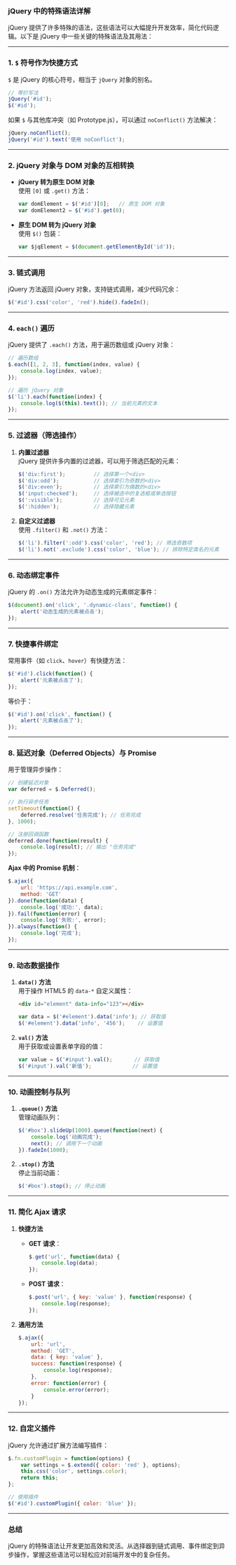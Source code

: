 ### **jQuery 中的特殊语法详解**

jQuery 提供了许多特殊的语法，这些语法可以大幅提升开发效率，简化代码逻辑。以下是 jQuery 中一些关键的特殊语法及其用法：

---

### **1. `$` 符号作为快捷方式**

`$` 是 jQuery 的核心符号，相当于 `jQuery` 对象的别名。

```javascript
// 等价写法
jQuery('#id');
$('#id');
```

如果 `$` 与其他库冲突（如 Prototype.js），可以通过 `noConflict()` 方法解决：

```javascript
jQuery.noConflict();
jQuery('#id').text('使用 noConflict');
```

---

### **2. jQuery 对象与 DOM 对象的互相转换**

- **jQuery 转为原生 DOM 对象**  
    使用 `[0]` 或 `.get()` 方法：
    
    ```javascript
    var domElement = $('#id')[0];   // 原生 DOM 对象
    var domElement2 = $('#id').get(0);
    ```
    
- **原生 DOM 转为 jQuery 对象**  
    使用 `$()` 包装：
    
    ```javascript
    var $jqElement = $(document.getElementById('id'));
    ```
    

---

### **3. 链式调用**

jQuery 方法返回 jQuery 对象，支持链式调用，减少代码冗余：

```javascript
$('#id').css('color', 'red').hide().fadeIn();
```

---

### **4. `each()` 遍历**

jQuery 提供了 `.each()` 方法，用于遍历数组或 jQuery 对象：

```javascript
// 遍历数组
$.each([1, 2, 3], function(index, value) {
    console.log(index, value);
});

// 遍历 jQuery 对象
$('li').each(function(index) {
    console.log($(this).text()); // 当前元素的文本
});
```

---

### **5. 过滤器（筛选操作）**

1. **内置过滤器**  
    jQuery 提供许多内置的过滤器，可以用于筛选匹配的元素：
    
    ```javascript
    $('div:first');         // 选择第一个<div>
    $('div:odd');           // 选择索引为奇数的<div>
    $('div:even');          // 选择索引为偶数的<div>
    $('input:checked');     // 选择被选中的复选框或单选按钮
    $(':visible');          // 选择可见元素
    $(':hidden');           // 选择隐藏元素
    ```
    
2. **自定义过滤器**  
    使用 `.filter()` 和 `.not()` 方法：
    
    ```javascript
    $('li').filter(':odd').css('color', 'red'); // 筛选奇数项
    $('li').not('.exclude').css('color', 'blue'); // 排除特定类名的元素
    ```
    

---

### **6. 动态绑定事件**

jQuery 的 `.on()` 方法允许为动态生成的元素绑定事件：

```javascript
$(document).on('click', '.dynamic-class', function() {
    alert('动态生成的元素被点击');
});
```

---

### **7. 快捷事件绑定**

常用事件（如 `click`、`hover`）有快捷方法：

```javascript
$('#id').click(function() {
    alert('元素被点击了');
});
```

等价于：

```javascript
$('#id').on('click', function() {
    alert('元素被点击了');
});
```

---

### **8. 延迟对象（Deferred Objects）与 Promise**

用于管理异步操作：

```javascript
// 创建延迟对象
var deferred = $.Deferred();

// 执行异步任务
setTimeout(function() {
    deferred.resolve('任务完成'); // 任务完成
}, 1000);

// 注册回调函数
deferred.done(function(result) {
    console.log(result); // 输出 "任务完成"
});
```

**Ajax 中的 Promise 机制**：

```javascript
$.ajax({
    url: 'https://api.example.com',
    method: 'GET'
}).done(function(data) {
    console.log('成功:', data);
}).fail(function(error) {
    console.log('失败:', error);
}).always(function() {
    console.log('完成');
});
```

---

### **9. 动态数据操作**

1. **`data()` 方法**  
    用于操作 HTML5 的 `data-*` 自定义属性：
    
    ```html
    <div id="element" data-info="123"></div>
    ```
    
    ```javascript
    var data = $('#element').data('info'); // 获取值
    $('#element').data('info', '456');    // 设置值
    ```
    
2. **`val()` 方法**  
    用于获取或设置表单字段的值：
    
    ```javascript
    var value = $('#input').val();       // 获取值
    $('#input').val('新值');             // 设置值
    ```
    

---

### **10. 动画控制与队列**

1. **`.queue()` 方法**  
    管理动画队列：
    
    ```javascript
    $('#box').slideUp(1000).queue(function(next) {
        console.log('动画完成');
        next(); // 调用下一个动画
    }).fadeIn(1000);
    ```
    
2. **`.stop()` 方法**  
    停止当前动画：
    
    ```javascript
    $('#box').stop(); // 停止动画
    ```
    

---

### **11. 简化 Ajax 请求**

1. **快捷方法**
    
    - **GET 请求**：
        
        ```javascript
        $.get('url', function(data) {
            console.log(data);
        });
        ```
        
    - **POST 请求**：
        
        ```javascript
        $.post('url', { key: 'value' }, function(response) {
            console.log(response);
        });
        ```
        
2. **通用方法**
    
    ```javascript
    $.ajax({
        url: 'url',
        method: 'GET',
        data: { key: 'value' },
        success: function(response) {
            console.log(response);
        },
        error: function(error) {
            console.error(error);
        }
    });
    ```
    

---

### **12. 自定义插件**

jQuery 允许通过扩展方法编写插件：

```javascript
$.fn.customPlugin = function(options) {
    var settings = $.extend({ color: 'red' }, options);
    this.css('color', settings.color);
    return this;
};

// 使用插件
$('#id').customPlugin({ color: 'blue' });
```

---

### **总结**

jQuery 的特殊语法让开发更加高效和灵活。从选择器到链式调用、事件绑定到异步操作，掌握这些语法可以轻松应对前端开发中的复杂任务。